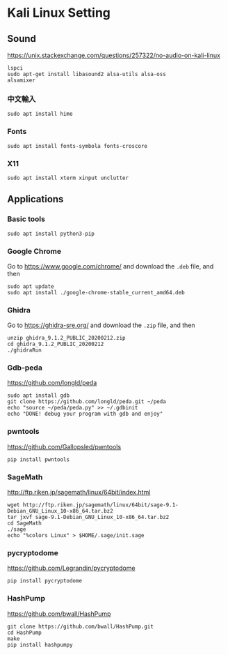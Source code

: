 # Kali Linux Setting

## Sound

https://unix.stackexchange.com/questions/257322/no-audio-on-kali-linux

```
lspci
sudo apt-get install libasound2 alsa-utils alsa-oss
alsamixer
```

### 中文輸入

```
sudo apt install hime
```

### Fonts

```
sudo apt install fonts-symbola fonts-croscore
```

### X11

```
sudo apt install xterm xinput unclutter
```

## Applications

### Basic tools

```
sudo apt install python3-pip
```

### Google Chrome

Go to https://www.google.com/chrome/ and download the `.deb` file, and then

```
sudo apt update
sudo apt install ./google-chrome-stable_current_amd64.deb
```

### Ghidra

Go to https://ghidra-sre.org/ and download the `.zip` file, and then

```
unzip ghidra_9.1.2_PUBLIC_20200212.zip
cd ghidra_9.1.2_PUBLIC_20200212
./ghidraRun
```

### Gdb-peda

https://github.com/longld/peda

```
sudo apt install gdb
git clone https://github.com/longld/peda.git ~/peda
echo "source ~/peda/peda.py" >> ~/.gdbinit
echo "DONE! debug your program with gdb and enjoy"
```

### pwntools

https://github.com/Gallopsled/pwntools

```
pip install pwntools
```

### SageMath

http://ftp.riken.jp/sagemath/linux/64bit/index.html

```
wget http://ftp.riken.jp/sagemath/linux/64bit/sage-9.1-Debian_GNU_Linux_10-x86_64.tar.bz2
tar jxvf sage-9.1-Debian_GNU_Linux_10-x86_64.tar.bz2
cd SageMath
./sage
echo "%colors Linux" > $HOME/.sage/init.sage
```

### pycryptodome

https://github.com/Legrandin/pycryptodome

```
pip install pycryptodome
```

### HashPump

https://github.com/bwall/HashPump

```
git clone https://github.com/bwall/HashPump.git
cd HashPump
make
pip install hashpumpy
```
